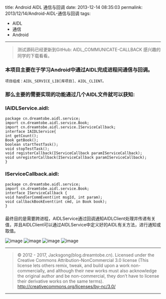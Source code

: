 title: Android AIDL 通信与回调
date: 2013-12-14 08:35:03
permalink: 2013/12/14/Android-AIDL-通信与回调
tags:
- AIDL
- 通信
- Android

---

> 测试源码已经更新到GitHub: AIDL_COMMUNICATE-CALLBACK 感兴趣的同学的下载看看。

### 本项目主要在于学习Android中通过AIDL完成进程间通信与回调。
    项目组成：AIDL_SERVICE_LIB[库项目]、AIDL_CLIENT。

<!--more-->

### 那么主要的需要实现的功能通过几个AIDL文件就可以获知:

### IAIDLService.aidl:
    package cn.dreamtobe.aidl.service;
    import cn.dreamtobe.aidl.service.Book;
    import cn.dreamtobe.aidl.service.IServiceCallback;
    interface IAIDLService{
    int getCount();
    Book getBook();
    boolean startTestTask();
    void stopTestTask();
    void registerCallback(IServiceCallback paramIServiceCallback);
    void unregisterCallback(IServiceCallback paramIServiceCallback);
    }

### IServiceCallback.aidl:
    package cn.dreamtobe.aidl.service;
    import cn.dreamtobe.aidl.service.Book;
    interface IServiceCallback {
    void handlerCommEvent(int msgId, int param);
  	void callbackBookEvent(int cmd, in Book book);
    }

###     
 最终目的是需要跨进程，AIDLService通过回调通知AIDLClient处理并传递有关值，并且AIDLClient可以通过AIDLService中定义好的AIDL有关方法，进行通知或取值。

![image](https://github.com/Jacksgong/AIDL_COMMUNICATE-CALLBACK/raw/master/aidl_readme/raw/com_task.png)
![image](https://github.com/Jacksgong/AIDL_COMMUNICATE-CALLBACK/raw/master/aidl_readme/raw/bind_succeed.png)
![image](https://github.com/Jacksgong/AIDL_COMMUNICATE-CALLBACK/raw/master/aidl_readme/raw/unbind.png)
![image](https://github.com/Jacksgong/AIDL_COMMUNICATE-CALLBACK/raw/master/aidl_readme/raw/unbind_request.png)

---

> © 2012 - 2017, Jacksgong(blog.dreamtobe.cn). Licensed under the Creative Commons Attribution-NonCommercial 3.0 license (This license lets others remix, tweak, and build upon a work non-commercially, and although their new works must also acknowledge the original author and be non-commercial, they don’t have to license their derivative works on the same terms). http://creativecommons.org/licenses/by-nc/3.0/

---
